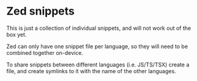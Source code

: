 # Zed snippets

This is just a collection of individual snippets, and will not work out of the box yet.

Zed can only have one snippet file per language, so they will need to be combined together on-device.

To share snippets between different languages (i.e. JS/TS/TSX) create a file, and create symlinks to it with the name of the other languages.
